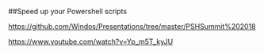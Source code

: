 ##Speed up your Powershell scripts

https://github.com/Windos/Presentations/tree/master/PSHSummit%202018

https://www.youtube.com/watch?v=Yp_m5T_kyJU
